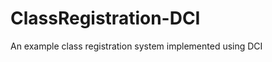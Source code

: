 ClassRegistration-DCI
=====================

An example class registration system implemented using DCI
